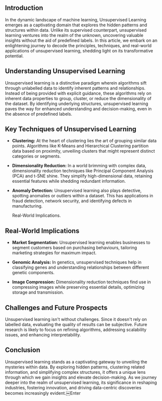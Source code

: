 ## Introduction

In the dynamic landscape of machine learning, Unsupervised Learning emerges as a captivating domain that explores the hidden patterns and structures within data. Unlike its supervised counterpart, unsupervised learning ventures into the realm of the unknown, uncovering valuable insights without the aid of predefined labels. In this article, we embark on an enlightening journey to decode the principles, techniques, and real-world applications of unsupervised learning, shedding light on its transformative potential.

## Understanding Unsupervised Learning

Unsupervised learning is a distinctive paradigm wherein algorithms sift through unlabelled data to identify inherent patterns and relationships. Instead of being provided with explicit guidance, these algorithms rely on inherent data properties to group, cluster, or reduce the dimensionality of the dataset. By identifying underlying structures, unsupervised learning paves the way for enhanced understanding and decision-making, even in the absence of predefined labels.

## Key Techniques of Unsupervised Learning

* **Clustering:** At the heart of clustering lies the art of grouping similar data points. Algorithms like K-Means and Hierarchical Clustering partition data based on proximity, unveiling clusters that might represent distinct categories or segments.
    
* **Dimensionality Reduction:** In a world brimming with complex data, dimensionality reduction techniques like Principal Component Analysis (PCA) and t-SNE shine. They simplify high-dimensional data, retaining essential features while shedding redundant information.
    
* **Anomaly Detection:** Unsupervised learning also plays detective, spotting anomalies or outliers within a dataset. This has applications in fraud detection, network security, and identifying defects in manufacturing.
    
    Real-World Implications.
    

## Real-World Implications

* **Market Segmentation:** Unsupervised learning enables businesses to segment customers based on purchasing behaviours, tailoring marketing strategies for maximum impact.
    
* **Genomic Analysis:** In genetics, unsupervised techniques help in classifying genes and understanding relationships between different genetic components.
    
* **Image Compression:** Dimensionality reduction techniques find use in compressing images while preserving essential details, optimizing storage and transmission.
    

## Challenges and Future Prospects

Unsupervised learning isn't without challenges. Since it doesn't rely on labelled data, evaluating the quality of results can be subjective. Future research is likely to focus on refining algorithms, addressing scalability issues, and enhancing interpretability.

## Conclusion

Unsupervised learning stands as a captivating gateway to unveiling the mysteries within data. By exploring hidden patterns, clustering related information, and simplifying complex structures, it offers a unique lens through which we gain insights and elevate decision-making. As we journey deeper into the realm of unsupervised learning, its significance in reshaping industries, fostering innovation, and driving data-centric discoveries becomes increasingly evident.￼Enter
